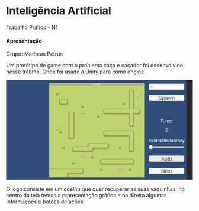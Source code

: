 # Inteligência Artificial
Trabalho Prático - N1

#### Apresentação ####

Grupo: Matheus Petrus

Um protótipo de game com o problema caça e caçador foi desenvolvido nesse trablho. Onde foi usado a Unity para como engine.

![Imagem1](/ArquivosReadme/Screenshot_11.png?raw=true)

O jogo consiste em um coelho que quer recuperar as suas vaquinhas, no centro da tela temos a representação gráfica e na direita algumas informações e botões de ações 

